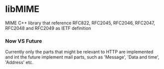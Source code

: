 # libMIME
MIME C++ library that reference RFC822, RFC2045, RFC2046, RFC2047, RFC2048 and RFC2049 as IETF definition

### Now VS Future
Currently only the parts that might be relevant to HTTP are implemented and int the future implement mail parts, such as 'Message', 'Data and time', 'Address' etc.

